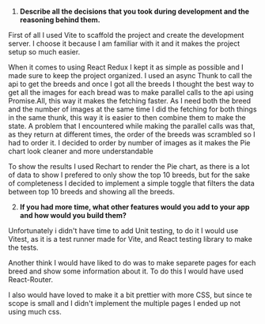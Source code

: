 1. **Describe all the decisions that you took during development and the reasoning
behind them.**

First of all I used Vite to scaffold the project and create the development server. I choose it because I am familiar with it and it makes the project setup so much easier.

When it comes to using React Redux I kept it as simple as possible and I made sure to keep the project organized. I used an async Thunk to call the api to get the breeds and once I got all the breeds I thought the best way to get all the images for each bread was to make parallel calls to the api using Promise.All, this way it makes the fetching faster. As I need both the breed and the number of images at the same time I did the fetching for both things in the same thunk, this way it is easier to then combine them to make the state. A problem that I encountered while making the parallel calls was that, as they return at different times, the order of the breeds was scrambled so I had to order it. I decided to order by number of images as it makes the Pie chart look cleaner and more understandable

To show the results I used Rechart to render the Pie chart, as there is a lot of data to show I prefered to only show the top 10 breeds, but for the sake of completeness I decided to implement a simple toggle that filters the data between top 10 breeds and showing all the breeds.


2. **If you had more time, what other features would you add to your app and how
would you build them?**

Unfortunately i didn't have time to add Unit testing, to do it I would use Vitest, as it is a test runner made for Vite, and React testing library to make the tests.

Another think I would have liked to do was to make separete pages for each breed and show some information about it. To do this I would have used React-Router.

I also would have loved to make it a bit prettier with more CSS, but since te scope is small and I didn't implement the multiple pages I ended up not using much css.